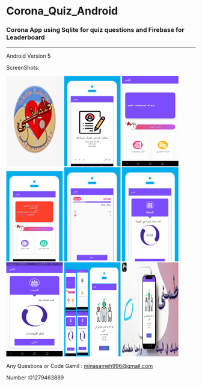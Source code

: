 # Corona_Quiz_Android
### Corona App using Sqlite for quiz questions and Firebase for Leaderboard
------------------------------------------------------------------------------------
Android Version 5 

ScreenShots:
<div>
<img src="https://github.com/Mina-Sameh55/Corona-test/blob/main/Screen/mann.jpeg" alt="Category" width="150" height="240" />
<img src="https://github.com/Mina-Sameh55/Corona-test/blob/main/Screen/yamkn.png" alt="Category" width="150" height="240" />
<img src="https://github.com/Mina-Sameh55/Corona-test/blob/main/Screen/trr.png" alt="Category" width="150" height="240" />
<img src="https://github.com/Mina-Sameh55/Corona-test/blob/main/Screen/ahh.jpeg" alt="Interface" width="150" height="240"/>
<img src="https://github.com/Mina-Sameh55/Corona-test/blob/main/Screen/ehh.jpeg" alt="Your Score" width="150" height="250"/>
<img src="https://github.com/Mina-Sameh55/Corona-test/blob/main/Screen/look.jpeg" alt="Your Score" width="150" height="250"/>
<img src="https://github.com/Mina-Sameh55/Corona-test/blob/main/Screen/anzr.jpeg" alt="Your Score" width="150" height="250"/>
<img src="https://github.com/Mina-Sameh55/Corona-test/blob/main/Screen/he.jpeg" alt="Your Score" width="150" height="250"/>
<img src="https://github.com/Mina-Sameh55/Corona-test/blob/main/Screen/many.jpeg" alt="Your Score" width="150" height="250"/>
</div>

Any Questions or Code
Gamil : minasameh996@gmail.com 

Number :01279463889
